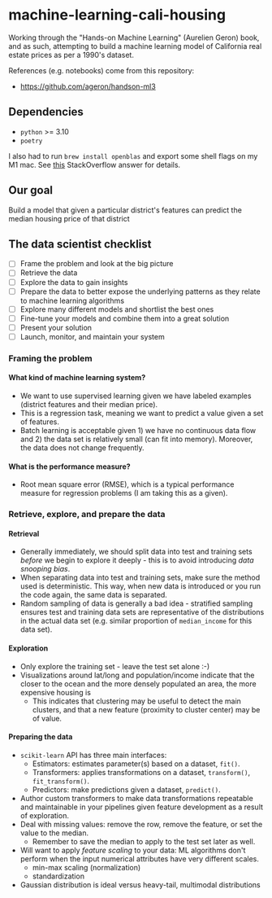# machine-learning-cali-housing

Working through the "Hands-on Machine Learning" (Aurelien Geron) book, and as such, attempting to build a machine learning model of California real estate prices as per a 1990's dataset.

References (e.g. notebooks) come from this repository:
* https://github.com/ageron/handson-ml3

## Dependencies

* `python` >= 3.10
* `poetry`

I also had to run `brew install openblas` and export some shell flags on my M1 mac. See [this](https://stackoverflow.com/a/70178471/4198382) StackOverflow answer for details.

## Our goal

Build a model that given a particular district's features can predict the median housing price of that district

## The data scientist checklist

- [ ] Frame the problem and look at the big picture
- [ ] Retrieve the data
- [ ] Explore the data to gain insights
- [ ] Prepare the data to better expose the underlying patterns as they relate to machine learning algorithms
- [ ] Explore many different models and shortlist the best ones
- [ ] Fine-tune your models and combine them into a great solution
- [ ] Present your solution
- [ ] Launch, monitor, and maintain your system

### Framing the problem

#### What kind of machine learning system?

* We want to use supervised learning given we have labeled examples (district features and their median price).
* This is a regression task, meaning we want to predict a value given a set of features.
* Batch learning is acceptable given 1) we have no continuous data flow and 2) the data set is relatively small (can fit into memory). Moreover, the data does not change frequently.

#### What is the performance measure?

* Root mean square error (RMSE), which is a typical performance measure for regression problems (I am taking this as a given).

### Retrieve, explore, and prepare the data

#### Retrieval

* Generally immediately, we should split data into test and training sets _before_ we begin to explore it deeply - this is to avoid introducing _data snooping bias_.
* When separating data into test and training sets, make sure the method used is deterministic. This way, when new data is introduced or you run the code again, the same data is separated.
* Random sampling of data is generally a bad idea - stratified sampling ensures test and training data sets are representative of the distributions in the actual data set (e.g. similar proportion of `median_income` for this data set).

#### Exploration
* Only explore the training set - leave the test set alone :-)
* Visualizations around lat/long and population/income indicate that the closer to the ocean and the more densely populated an area, the more expensive housing is
  * This indicates that clustering may be useful to detect the main clusters, and that a new feature (proximity to cluster center) may be of value.

#### Preparing the data
* `scikit-learn` API has three main interfaces:
  * Estimators: estimates parameter(s) based on a dataset, `fit()`.
  * Transformers: applies transformations on a dataset, `transform()`, `fit_transform()`.
  * Predictors: make predictions given a dataset, `predict()`.
* Author custom transformers to make data transformations repeatable and maintainable in your pipelines given feature development as a result of exploration.
* Deal with missing values: remove the row, remove the feature, or set the value to the median.
  * Remember to save the median to apply to the test set later as well.
* Will want to apply _feature scaling_ to your data: ML algorithms don't perform when the input numerical attributes have very different scales.
  * min-max scaling (normalization)
  * standardization
* Gaussian distribution is ideal versus heavy-tail, multimodal distributions